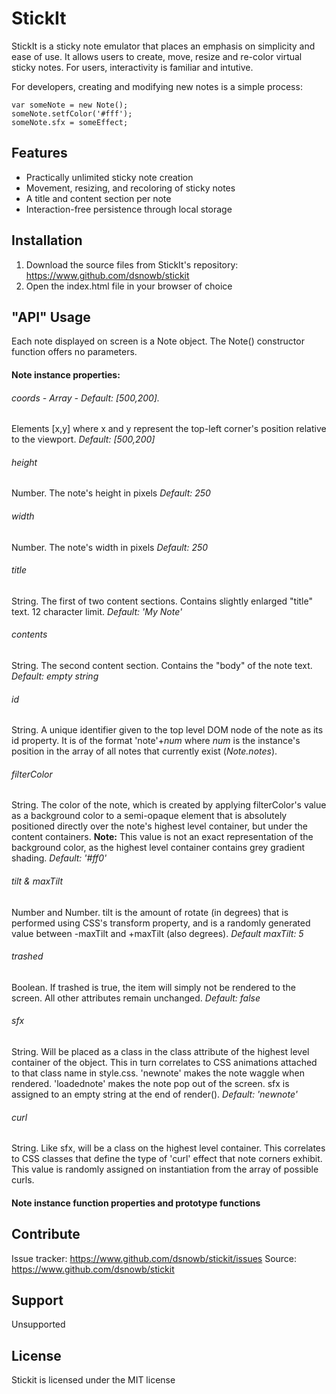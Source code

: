 # StickIt
StickIt is a sticky note emulator that places an emphasis on simplicity and ease of use. It allows users to create, move, resize and re-color virtual sticky notes. For users, interactivity is familiar and intutive.

For developers, creating and modifying new notes is a simple process:
```
var someNote = new Note();
someNote.setfColor('#fff');
someNote.sfx = someEffect;
```

## Features
- Practically unlimited sticky note creation
- Movement, resizing, and recoloring of sticky notes
- A title and content section per note
- Interaction-free persistence through local storage

## Installation
1. Download the source files from StickIt's repository: <https://www.github.com/dsnowb/stickit>
2. Open the index.html file in your browser of choice

## "API" Usage
Each note displayed on screen is a Note object. The Note() constructor function offers no parameters.

#### Note instance properties:
###### coords - Array - *Default: [500,200]*.
Elements [x,y] where x and y represent the top-left corner's position relative to the viewport. *Default: [500,200]*
###### height
Number. The note's height in pixels *Default: 250*
###### width
Number. The note's width in pixels *Default: 250*
###### title
String. The first of two content sections. Contains slightly enlarged "title" text. 12 character limit. *Default: 'My Note'*
###### contents
String. The second content section. Contains the "body" of the note text. *Default: empty string*
###### id
String. A unique identifier given to the top level DOM node of the note as its id property. It is of the format 'note'+*num* where *num* is the instance's position in the array of all notes that currently exist (*Note.notes*).
###### filterColor
String. The color of the note, which is created by applying filterColor's value as a background color to a semi-opaque element that is absolutely positioned directly over the note's highest level container, but under the content containers. **Note:** This value is not an exact representation of the background color, as the highest level container contains grey gradient shading. *Default: '#ff0'*
###### tilt & maxTilt
Number and Number. tilt is the amount of rotate (in degrees) that is performed using CSS's transform property, and is a randomly generated value between -maxTilt and +maxTilt (also degrees). *Default maxTilt: 5*
###### trashed
Boolean. If trashed is true, the item will simply not be rendered to the screen. All other attributes remain unchanged. *Default: false*
###### sfx
String. Will be placed as a class in the class attribute of the highest level container of the object. This in turn correlates to CSS animations attached to that class name in style.css. 'newnote' makes the note waggle when rendered. 'loadednote' makes the note pop out of the screen. sfx is assigned to an empty string at the end of render(). *Default: 'newnote'* 
###### curl
String. Like sfx, will be a class on the highest level container. This correlates to CSS classes that define the type of 'curl' effect that note corners exhibit. This value is randomly assigned on instantiation from the array of possible curls.

#### Note instance function properties and prototype functions

## Contribute
Issue tracker: <https://www.github.com/dsnowb/stickit/issues>
Source: <https://www.github.com/dsnowb/stickit>

## Support
Unsupported

## License
Stickit is licensed under the MIT license
